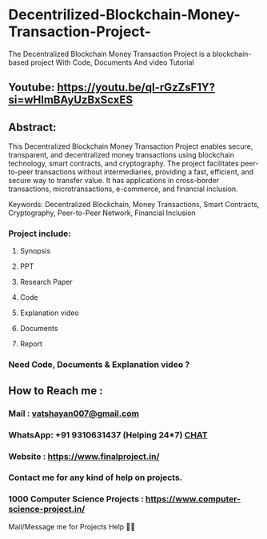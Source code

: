 # Decentrilized-Blockchain-Money-Transaction-Project-
The Decentralized Blockchain Money Transaction Project is a blockchain-based project With Code, Documents And video Tutorial

## Youtube: https://youtu.be/qI-rGzZsF1Y?si=wHlmBAyUzBxScxES

## Abstract: 
This Decentralized Blockchain Money Transaction Project enables secure, transparent, and decentralized money transactions using blockchain technology, smart contracts, and cryptography. The project facilitates peer-to-peer transactions without intermediaries, providing a fast, efficient, and secure way to transfer value. It has applications in cross-border transactions, microtransactions, e-commerce, and financial inclusion.

Keywords: Decentralized Blockchain, Money Transactions, Smart Contracts, Cryptography, Peer-to-Peer Network, Financial Inclusion

### Project include: 

1. Synopsis

2. PPT

3. Research Paper


4. Code

5. Explanation video

6. Documents

7. Report


### Need Code, Documents & Explanation video ? 

## How to Reach me :

### Mail : vatshayan007@gmail.com 

### WhatsApp: +91 9310631437 (Helping 24*7) **[CHAT](https://wa.me/message/CHWN2AHCPMAZK1)** 

### Website : https://www.finalproject.in/

### Contact me for any kind of help on projects.
### 1000 Computer Science Projects : https://www.computer-science-project.in/


Mail/Message me for Projects Help 🙏🏻
